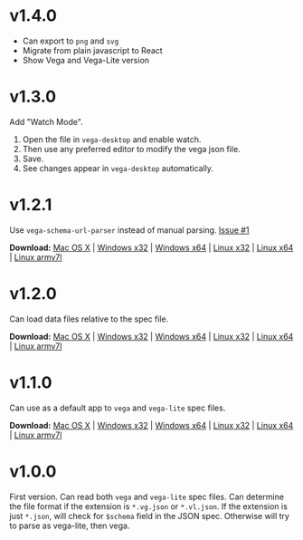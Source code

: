 # v1.4.0

- Can export to `png` and `svg`
- Migrate from plain javascript to React
- Show Vega and Vega-Lite version

# v1.3.0

Add "Watch Mode".

1. Open the file in `vega-desktop` and enable watch.
2. Then use any preferred editor to modify the vega json file.
3. Save.
4. See changes appear in `vega-desktop` automatically.

# v1.2.1

Use `vega-schema-url-parser` instead of manual parsing. [Issue #1](https://github.com/kristw/vega-desktop/issues/1)

**Download:**
[Mac OS X](https://drive.google.com/open?id=0B3gNKxO3XU4dX1cwUks1Y2hXTk0) |
[Windows x32](https://drive.google.com/open?id=0B3gNKxO3XU4dMkRTVFRRQ09BTDA) |
[Windows x64](https://drive.google.com/open?id=0B3gNKxO3XU4dbldwQW5PaVlQeTA) |
[Linux x32](https://drive.google.com/open?id=0B3gNKxO3XU4dRll2Z0VXU3lfZmc) |
[Linux x64](https://drive.google.com/open?id=0B3gNKxO3XU4dMHFPOW1UeEFwX2M) |
[Linux armv7l](https://drive.google.com/open?id=0B3gNKxO3XU4da2RtYnc3YW1oS1E)

# v1.2.0

Can load data files relative to the spec file.

**Download:**
[Mac OS X](https://drive.google.com/open?id=0B3gNKxO3XU4dYjNwckZMb1NtU2M) |
[Windows x32](https://drive.google.com/open?id=0B3gNKxO3XU4dWGhjb09Fbzl1LVU) |
[Windows x64](https://drive.google.com/open?id=0B3gNKxO3XU4dTVNOSmd1aTNVUjg) |
[Linux x32](https://drive.google.com/open?id=0B3gNKxO3XU4dS1hpUWRPbkd0cUU) |
[Linux x64](https://drive.google.com/open?id=0B3gNKxO3XU4dQUdVU2JjZWJVcDg) |
[Linux armv7l](https://drive.google.com/open?id=0B3gNKxO3XU4dLXFaS01BLURrOVE)

# v1.1.0

Can use as a default app to `vega` and `vega-lite` spec files.

**Download:**
[Mac OS X](https://drive.google.com/open?id=0B3gNKxO3XU4dVUprd0VSZUEyUWM) |
[Windows x32](https://drive.google.com/open?id=0B3gNKxO3XU4dM0h0XzA1X1pnMkk) |
[Windows x64](https://drive.google.com/open?id=0B3gNKxO3XU4dTThFUDNDR2ROQTQ) |
[Linux x32](https://drive.google.com/open?id=0B3gNKxO3XU4dWFdfaU52RFVXMFk) |
[Linux x64](https://drive.google.com/open?id=0B3gNKxO3XU4dTVcyWk1Nd0JMekU) |
[Linux armv7l](https://drive.google.com/open?id=0B3gNKxO3XU4dY0dEOGluakNEa1E)

# v1.0.0

First version. Can read both `vega` and `vega-lite` spec files.
Can determine the file format if the extension is `*.vg.json` or `*.vl.json`.
If the extension is just `*.json`, will check for `$schema` field in the JSON spec.
Otherwise will try to parse as vega-lite, then vega.
